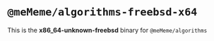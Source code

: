 # `@meMeme/algorithms-freebsd-x64`

This is the **x86_64-unknown-freebsd** binary for `@meMeme/algorithms`
